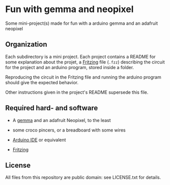 Fun with gemma and neopixel
===========================

Some mini-project(s) made for fun with a arduino gemma and an adafruit neopixel

Organization
------------

Each subdirectory is a mini project. Each project contains a README 
for some explanation about the projet, a [Fritzing](fritzing.org) file (`.fzz`)
describing the circuit for the project and an arduino program, stored inside a
folder.

Reproducing the circuit in the Fritzing file and running the arduino program
should give the expected behavior.

Other instructions given in the project's README supersede this file.

Required hard- and software
---------------------------

* A [gemma](https://learn.adafruit.com/introducing-gemma/ ) and an adafruit
  Neopixel, to the least
* some croco pincers, or a breadboard with some wires

* [Arduino IDE](http://www.arduino.cc/en/Main/Software) or equivalent
* [Fritzing](fritzing.org)

License
-------

All files from this repository are public domain: see LICENSE.txt for details.
